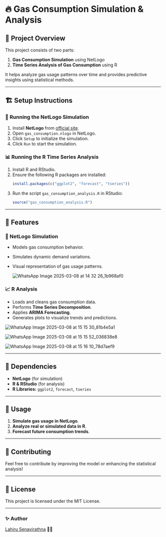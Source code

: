 # 🔥 Gas Consumption Simulation & Analysis

## 📌 Project Overview
This project consists of two parts:
1. **Gas Consumption Simulation** using NetLogo
2. **Time Series Analysis of Gas Consumption** using R

It helps analyze gas usage patterns over time and provides predictive insights using statistical methods.

---

## 🏗 Setup Instructions
### 🚀 Running the NetLogo Simulation
1. Install **NetLogo** from [official site](https://ccl.northwestern.edu/netlogo/).
2. Open `gas_consumption.nlogo` in NetLogo.
3. Click `Setup` to initialize the simulation.
4. Click `Run` to start the simulation.

### 📊 Running the R Time Series Analysis
1. Install R and RStudio.
2. Ensure the following R packages are installed:
   ```r
   install.packages(c("ggplot2", "forecast", "tseries"))
   ```
3. Run the script `gas_consumption_analysis.R` in RStudio:
   ```r
   source("gas_consumption_analysis.R")
   ```

---

## 🌟 Features
### 🔬 NetLogo Simulation
- Models gas consumption behavior.
- Simulates dynamic demand variations.
- Visual representation of gas usage patterns.

  ![WhatsApp Image 2025-03-08 at 14 32 26_1b968af0](https://github.com/user-attachments/assets/9a86bcda-d461-44ac-b6d3-c54001cbc8ea)


### 📈 R Analysis
- Loads and cleans gas consumption data.
- Performs **Time Series Decomposition**.
- Applies **ARIMA Forecasting**.
- Generates plots to visualize trends and predictions.

![WhatsApp Image 2025-03-08 at 15 15 30_81b4e5a1](https://github.com/user-attachments/assets/6df28bad-26ba-4b85-8652-0fbbefd790e9)

![WhatsApp Image 2025-03-08 at 15 15 52_036838e8](https://github.com/user-attachments/assets/1ccb360c-79c3-4b3e-beb9-97f860ba55cf)

![WhatsApp Image 2025-03-08 at 15 16 10_78d7aef9](https://github.com/user-attachments/assets/97542b62-01ff-415f-a2aa-51c72a355e03)

---

## 📜 Dependencies
- **NetLogo** (for simulation)
- **R & RStudio** (for analysis)
- **R Libraries:** `ggplot2`, `forecast`, `tseries`

---

## 🎯 Usage
1. **Simulate gas usage in NetLogo**.
2. **Analyze real or simulated data in R**.
3. **Forecast future consumption trends**.

---

## 🤝 Contributing
Feel free to contribute by improving the model or enhancing the statistical analysis!

---

## 📄 License
This project is licensed under the MIT License.

---

### ✨ Author
[Lahiru Senavirathna](https://codeshow-lapz.web.app) 👨‍💻

